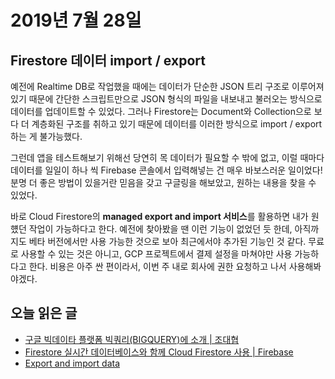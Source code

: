# 2019년 7월 28일

## Firestore 데이터 import / export

예전에 Realtime DB로 작업했을 때에는 데이터가 단순한 JSON 트리 구조로 이루어져있기 때문에 간단한 스크립트만으로 JSON 형식의 파일을 내보내고 불러오는 방식으로 데이터를 업데이트할 수 있었다. 그러나 Firestore는 Document와 Collection으로 보다 더 계층화된 구조를 취하고 있기 때문에 데이터를 이러한 방식으로 import / export하는 게 불가능했다.

그런데 앱을 테스트해보기 위해선 당연히 목 데이터가 필요할 수 밖에 없고, 이럴 때마다 데이터를 일일이 하나 씩 Firebase 콘솔에서 입력해넣는 건 매우 바보스러운 일이었다! 분명 더 좋은 방법이 있을거란 믿음을 갖고 구글링을 해보았고, 원하는 내용을 찾을 수 있었다.

바로 Cloud Firestore의 **managed export and import 서비스**를 활용하면 내가 원헀던 작업이 가능하다고 한다. 예전에 찾아봤을 땐 이런 기능이 없었던 듯 한데, 아직까지도 베타 버전에서만 사용 가능한 것으로 보아 최근에서야 추가된 기능인 것 같다. 무료로 사용할 수 있는 것은 아니고, GCP 프로젝트에서 결제 설정을 마쳐야만 사용 가능하다고 한다. 비용은 아주 싼 편이라서, 이번 주 내로 회사에 권한 요청하고 나서 사용해봐야겠다.

## 오늘 읽은 글

* [구글 빅데이타 플랫폼 빅쿼리(BIGQUERY)에 소개 | 조대협](https://bcho.tistory.com/1116)
* [Firestore 실시간 데이터베이스와 함께 Cloud Firestore 사용 | Firebase](https://firebase.google.com/docs/firestore/firestore-for-rtdb?hl=ko)
* [Export and import data](https://firebase.google.com/docs/firestore/manage-data/export-import)
